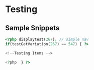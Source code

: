 # Testing 


## Sample Snippets


```php
<?php displaytest(267); // simple nav
if(testGetVariation(267) == 547) { ?>

<!--Testing Items -->

<?php  } ?>

```
